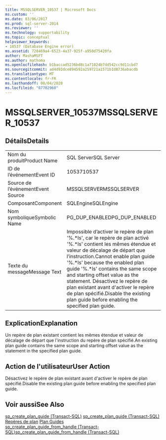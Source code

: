 ```yaml
---
title: MSSQLSERVER_10537 | Microsoft Docs
ms.custom: ''
ms.date: 03/06/2017
ms.prod: sql-server-2014
ms.reviewer: ''
ms.technology: supportability
ms.topic: conceptual
helpviewer_keywords:
- 10537 (Database Engine error)
ms.assetid: 728469a4-6523-4a37-925f-a950d75420fa
author: MashaMSFT
ms.author: mathoma
ms.openlocfilehash: b1baccad5236bd8c1a71024b7dd542cc9d11cbd7
ms.sourcegitcommit: ad4d92dce894592a259721a1571b1d8736abacdb
ms.translationtype: MT
ms.contentlocale: fr-FR
ms.lasthandoff: 08/04/2020
ms.locfileid: "87702960"
---
```

# <a name="mssqlserver_10537"></a><span data-ttu-id="a1eb5-102">MSSQLSERVER_10537</span><span class="sxs-lookup"><span data-stu-id="a1eb5-102">MSSQLSERVER_10537</span></span>
    
## <a name="details"></a><span data-ttu-id="a1eb5-103">Détails</span><span class="sxs-lookup"><span data-stu-id="a1eb5-103">Details</span></span>  
  
|||  
|-|-|  
|<span data-ttu-id="a1eb5-104">Nom du produit</span><span class="sxs-lookup"><span data-stu-id="a1eb5-104">Product Name</span></span>|<span data-ttu-id="a1eb5-105">SQL Server</span><span class="sxs-lookup"><span data-stu-id="a1eb5-105">SQL Server</span></span>|  
|<span data-ttu-id="a1eb5-106">ID de l’événement</span><span class="sxs-lookup"><span data-stu-id="a1eb5-106">Event ID</span></span>|<span data-ttu-id="a1eb5-107">10537</span><span class="sxs-lookup"><span data-stu-id="a1eb5-107">10537</span></span>|  
|<span data-ttu-id="a1eb5-108">Source de l’événement</span><span class="sxs-lookup"><span data-stu-id="a1eb5-108">Event Source</span></span>|<span data-ttu-id="a1eb5-109">MSSQLSERVER</span><span class="sxs-lookup"><span data-stu-id="a1eb5-109">MSSQLSERVER</span></span>|  
|<span data-ttu-id="a1eb5-110">Composant</span><span class="sxs-lookup"><span data-stu-id="a1eb5-110">Component</span></span>|<span data-ttu-id="a1eb5-111">SQLEngine</span><span class="sxs-lookup"><span data-stu-id="a1eb5-111">SQLEngine</span></span>|  
|<span data-ttu-id="a1eb5-112">Nom symbolique</span><span class="sxs-lookup"><span data-stu-id="a1eb5-112">Symbolic Name</span></span>|<span data-ttu-id="a1eb5-113">PG_DUP_ENABLED</span><span class="sxs-lookup"><span data-stu-id="a1eb5-113">PG_DUP_ENABLED</span></span>|  
|<span data-ttu-id="a1eb5-114">Texte du message</span><span class="sxs-lookup"><span data-stu-id="a1eb5-114">Message Text</span></span>|<span data-ttu-id="a1eb5-115">Impossible d’activer le repère de plan '%.\*ls', car le repère de plan activé '%.\*ls' contient les mêmes étendue et valeur de décalage de départ que l’instruction.</span><span class="sxs-lookup"><span data-stu-id="a1eb5-115">Cannot enable plan guide '%.\*ls' because the enabled plan guide '%.\*ls' contains the same scope and starting offset value as the statement.</span></span> <span data-ttu-id="a1eb5-116">Désactivez le repère de plan existant avant d'activer le repère de plan spécifié.</span><span class="sxs-lookup"><span data-stu-id="a1eb5-116">Disable the existing plan guide before enabling the specified plan guide.</span></span>|  
  
## <a name="explanation"></a><span data-ttu-id="a1eb5-117">Explication</span><span class="sxs-lookup"><span data-stu-id="a1eb5-117">Explanation</span></span>  
 <span data-ttu-id="a1eb5-118">Un repère de plan existant contient les mêmes étendue et valeur de décalage de départ que l'instruction du repère de plan spécifié.</span><span class="sxs-lookup"><span data-stu-id="a1eb5-118">An existing plan guide contains the same scope and starting offset value as the statement in the specified plan guide.</span></span>  
  
## <a name="user-action"></a><span data-ttu-id="a1eb5-119">Action de l'utilisateur</span><span class="sxs-lookup"><span data-stu-id="a1eb5-119">User Action</span></span>  
 <span data-ttu-id="a1eb5-120">Désactivez le repère de plan existant avant d'activer le repère de plan spécifié.</span><span class="sxs-lookup"><span data-stu-id="a1eb5-120">Disable the existing plan guide before enabling the specified plan guide.</span></span>  
  
## <a name="see-also"></a><span data-ttu-id="a1eb5-121">Voir aussi</span><span class="sxs-lookup"><span data-stu-id="a1eb5-121">See Also</span></span>  
 <span data-ttu-id="a1eb5-122">[sp_create_plan_guide &#40;Transact-SQL&#41;](/sql/relational-databases/system-stored-procedures/sp-create-plan-guide-transact-sql) </span><span class="sxs-lookup"><span data-stu-id="a1eb5-122">[sp_create_plan_guide &#40;Transact-SQL&#41;](/sql/relational-databases/system-stored-procedures/sp-create-plan-guide-transact-sql) </span></span>  
 <span data-ttu-id="a1eb5-123">[Repères de plan](../performance/plan-guides.md) </span><span class="sxs-lookup"><span data-stu-id="a1eb5-123">[Plan Guides](../performance/plan-guides.md) </span></span>  
 [<span data-ttu-id="a1eb5-124">sp_create_plan_guide_from_handle &#40;Transact-SQL&#41;</span><span class="sxs-lookup"><span data-stu-id="a1eb5-124">sp_create_plan_guide_from_handle &#40;Transact-SQL&#41;</span></span>](/sql/relational-databases/system-stored-procedures/sp-create-plan-guide-from-handle-transact-sql)  
  
  
